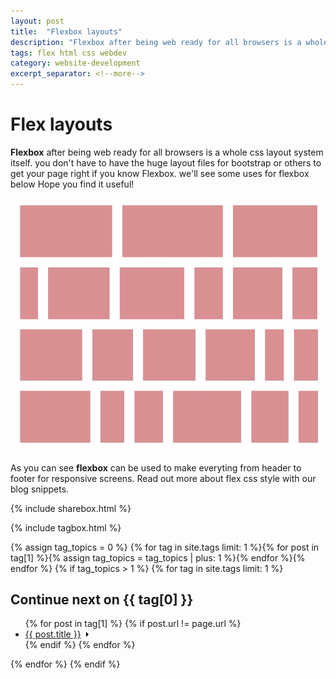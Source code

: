 ```yaml
---
layout: post
title:  "Flexbox layouts"
description: "Flexbox after being web ready for all browsers is a whole css layout system itself."
tags: flex html css webdev
category: website-development
excerpt_separator: <!--more-->
---
```


# Flex layouts

**Flexbox** after being web ready for all browsers is a whole css layout system itself.
you don't have to have the huge layout files for bootstrap or others to get your page right if you know Flexbox. we'll see some uses for flexbox below
Hope you find it useful!

![flex layouts](/img/posts/1.gif)

As you can see **flexbox** can be used to make everyting from header to footer for responsive screens. Read out more about flex css style with our blog snippets.



{% include sharebox.html %}

{% include tagbox.html %}


{% assign tag_topics = 0 %}
{% for tag in site.tags limit: 1 %}{% for post in tag[1] %}{% assign tag_topics = tag_topics | plus: 1 %}{% endfor %}{% endfor %}
{% if tag_topics > 1 %}
{% for tag in site.tags limit: 1 %}
<h2>Continue next on <span>{{ tag[0] }}</span></h2>
<ul class="related-links">
{% for post in tag[1] %}
{% if post.url != page.url %}
<li class="post-link">
<a href="{{ post.url }}"><span>{{ post.title }}</span><svg width="13px" height="10px" viewBox="0 0 13 10"><path d="M1,5 L11,5"></path><polyline points="8 1 12 5 8 9"></polyline></svg></a></li>
{% endif %}
{% endfor %}
</ul>
{% endfor %}
{% endif %}
